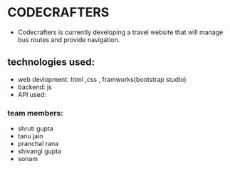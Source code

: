 # CODECRAFTERS
- Codecrafters is currently developing a travel website that will manage bus routes and provide navigation. 
## technologies used: 
- web devlopment: html ,css , framworks(bootstrap studio)
-  backend: js 
-  API used: 

### team members:
- shruti gupta
- tanu jain
- pranchal rana
- shivangi gupta
- sonam
